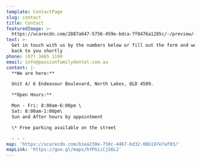 ```yaml
---
template: ContactPage
slug: contact
title: Contact
featuredImage: >-
  https://ucarecdn.com/2887a647-5756-459e-bdca-7f8476a1285c/-/preview/-/rotate/270/
text: >-
  Get in touch with us by the numbers below or fill out the form and we will get
  back to you shortly
phone: (07) 3465 1199
email: info@passionfamilydental.com.au
content: |-
  **We are here:**

  Unit 4/ 6 Endeavour Boulevard, North Lakes, QLD 4509.

  **Open Hours:**

  Mon - Fri: 8:00am-6:00pm \
  Sat: 8:00am-1:00pm\
  Sun and After hours by appointment

  \* Free parking available on the street

  - - -
map: 'https://ucarecdn.com/b1ea238e-750c-4467-bd32-08b197e7af03/'
mapLink: 'https://goo.gl/maps/hYPGiiCjS6L2'
---
```


